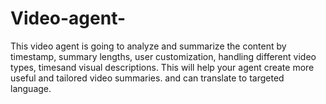 # Video-agent-
This video agent is going to analyze and summarize the content  by timestamp,  summary lengths, user customization, handling different video types, timesand visual descriptions. This will help your agent create more useful and tailored video summaries.  and can translate to targeted language. 
